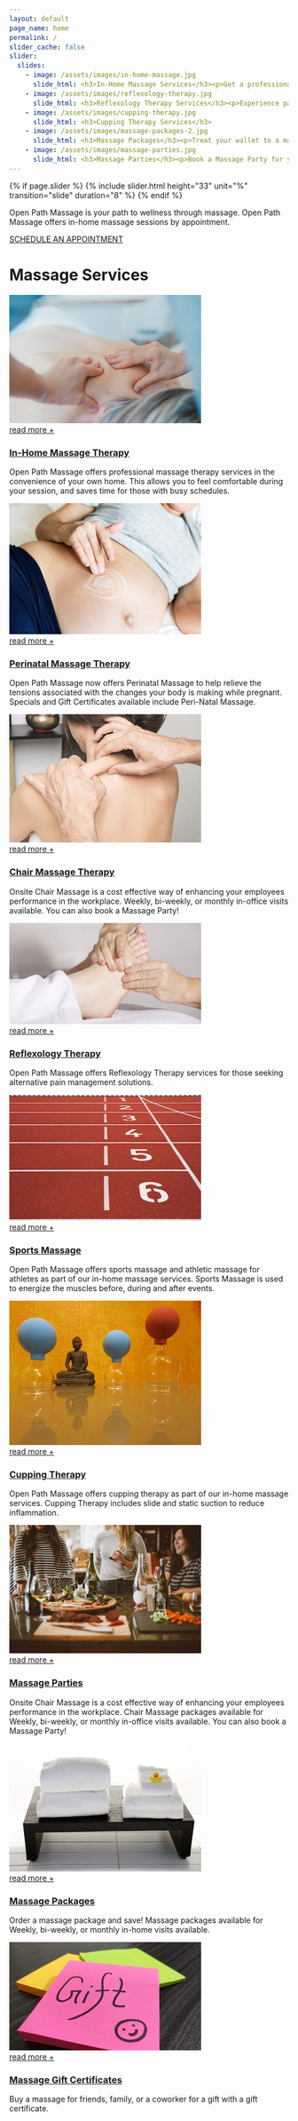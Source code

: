 ```yaml
---
layout: default
page_name: home
permalink: /
slider_cache: false
slider:
  slides:
    - image: /assets/images/in-home-massage.jpg
      slide_html: <h3>In-Home Massage Services</h3><p>Get a professional table massage in the comfort of your own home.</p><p><a href="/in-home-massage" class="btn-u btn-purple">Learn More</a></p>
    - image: /assets/images/reflexology-therapy.jpg
      slide_html: <h3>Reflexology Therapy Services</h3><p>Experience pain relief and relaxation from the ancient technique of Reflexology Therapy.</p><p><a href="/reflexology-therapy" class="btn-u btn-purple">Learn More</a></p>
    - image: /assets/images/cupping-therapy.jpg
      slide_html: <h3>Cupping Therapy Services</h3>
    - image: /assets/images/massage-packages-2.jpg
      slide_html: <h3>Massage Packages</h3><p>Treat your wallet to a massage! Purchase a massage package to lock in savings on massages good for 1 year.</p><p><a href="/massage-packages" class="btn-u btn-purple">Learn More</a></p>
    - image: /assets/images/massage-parties.jpg
      slide_html: <h3>Massage Parties</h3><p>Book a Massage Party for your next get together! I'll bring my massage chair and it's only a dollar per minute for anyone who wants to sit during the party.</p><p><a href="/massage-parties" class="btn-u btn-purple">Learn More</a></p>
---
```

{% if page.slider %}
  {% include slider.html height="33" unit="%" transition="slide" duration="8" %}
{% endif %}
<div class="call-action-v1 bg-color-light">
  <div class="container">
    <div class="call-action-v1-box">
      <div class="call-action-v1-in">
        <p class="white-text">Open Path Massage is your path to wellness through massage. Open Path Massage offers in-home massage sessions by appointment.</p>
      </div>
      <div class="call-action-v1-in inner-btn page-scroll">
        <a href="/contact" class="btn-u btn-brd btn-brd-hover btn-u-block">SCHEDULE AN APPOINTMENT</a>
      </div>
    </div>
  </div>
</div>
<div class="container content">
  <div class="margin-bottom-10"></div>
    <div class="row">
      <div class="col-md-12">
        <h1>Massage Services</h1>
      </div>
    </div>
  <div class="row">
		<div class="col-md-4">
			<div class="thumbnails thumbnail-style thumbnail-kenburn">
				<div class="thumbnail-img">
					<div class="overflow-hidden">
						<img class="img-responsive" src="/assets/images/thumbnails/massage-services.jpeg" alt="In-Home Massage Services">
					</div>
					<a class="btn-more hover-effect" href="/in-home-massage">read more +</a>
				</div>
				<div class="caption">
					<h3><a class="hover-effect" href="/in-home-massage">In-Home Massage Therapy</a></h3>
					<p>Open Path Massage offers professional massage therapy services in the convenience of your own home. This allows you to feel comfortable during your session, and saves time for those with busy schedules.</p>
				</div>
			</div>
		</div>
		<div class="col-md-4">
			<div class="thumbnails thumbnail-style thumbnail-kenburn">
				<div class="thumbnail-img">
					<div class="overflow-hidden">
						<img class="img-responsive" src="/assets/images/thumbnails/perinatal-massage.jpg" alt="Perinatal Massage Services">
					</div>
					<a class="btn-more hover-effect" href="/perinatal-massage">read more +</a>
				</div>
				<div class="caption">
					<h3><a class="hover-effect" href="/perinatal-massage">Perinatal Massage Therapy</a></h3>
					<p>Open Path Massage now offers Perinatal Massage to help relieve the tensions associated with the changes your body is making while pregnant. Specials and Gift Certificates available include Peri-Natal Massage.</p>
				</div>
			</div>
		</div>
		<div class="col-md-4">
			<div class="thumbnails thumbnail-style thumbnail-kenburn">
				<div class="thumbnail-img">
					<div class="overflow-hidden">
						<img class="img-responsive" src="/assets/images/thumbnails/chair-massage.jpg" alt="Chair Massage Services">
					</div>
					<a class="btn-more hover-effect" href="/chair-massage">read more +</a>
				</div>
				<div class="caption">
					<h3><a class="hover-effect" href="/chair-massage">Chair Massage Therapy</a></h3>
					<p>Onsite Chair Massage is a cost effective way of enhancing your employees performance in the workplace. Weekly, bi-weekly, or monthly in-office visits available. You can also book a Massage Party!</p>
				</div>
			</div>
		</div>
	</div>
  <div class="row">
		<div class="col-md-4">
      <div class="thumbnails thumbnail-style thumbnail-kenburn">
        <div class="thumbnail-img">
          <div class="overflow-hidden">
            <img class="img-responsive" src="/assets/images/thumbnails/reflexology-therapy.jpg" alt="Reflexology Therapy Services">
          </div>
          <a class="btn-more hover-effect" href="/reflexology-therapy">read more +</a>
        </div>
        <div class="caption">
          <h3><a class="hover-effect" href="/reflexology-therapy">Reflexology Therapy</a></h3>
          <p>Open Path Massage offers Reflexology Therapy services for those seeking alternative pain management solutions.</p>
        </div>
      </div>
    </div>
		<div class="col-md-4">
			<div class="thumbnails thumbnail-style thumbnail-kenburn">
				<div class="thumbnail-img">
					<div class="overflow-hidden">
						<img class="img-responsive" src="/assets/images/thumbnails/sports-massage.jpg" alt="Sports Massage & Athletic Massage Services">
					</div>
					<a class="btn-more hover-effect" href="/sports-massage">read more +</a>
				</div>
				<div class="caption">
					<h3><a class="hover-effect" href="/sports-massage">Sports Massage</a></h3>
					<p>Open Path Massage offers sports massage and athletic massage for athletes as part of our in-home massage services. Sports Massage is used to energize the muscles before, during and after events.</p>
				</div>
			</div>
		</div>
		<div class="col-md-4">
			<div class="thumbnails thumbnail-style thumbnail-kenburn">
				<div class="thumbnail-img">
					<div class="overflow-hidden">
						<img class="img-responsive" src="/assets/images/thumbnails/cupping-therapy.jpg" alt="Cupping Therapy">
					</div>
					<a class="btn-more hover-effect" href="/cupping-therapy">read more +</a>
				</div>
				<div class="caption">
					<h3><a class="hover-effect" href="/cupping-therapy">Cupping Therapy</a></h3>
					<p>Open Path Massage offers cupping therapy as part of our in-home massage services. Cupping Therapy includes slide and static suction to reduce inflammation.</p>
				</div>
			</div>
		</div>
	</div>
  <div class="row">
    <div class="col-md-4">
      <div class="thumbnails thumbnail-style thumbnail-kenburn">
        <div class="thumbnail-img">
          <div class="overflow-hidden">
            <img class="img-responsive" src="/assets/images/thumbnails/massage-parties.jpg" alt="Massage Parties">
          </div>
          <a class="btn-more hover-effect" href="/massage-parties">read more +</a>
        </div>
        <div class="caption">
          <h3><a class="hover-effect" href="/massage-parties">Massage Parties</a></h3>
          <p>Onsite Chair Massage is a cost effective way of enhancing your employees performance in the workplace. Chair Massage packages available for Weekly, bi-weekly, or monthly in-office visits available. You can also book a Massage Party!</p>
        </div>
      </div>
    </div>
    <div class="col-md-4">
      <div class="thumbnails thumbnail-style thumbnail-kenburn">
        <div class="thumbnail-img">
          <div class="overflow-hidden">
            <img class="img-responsive" src="/assets/images/thumbnails/massage-packages-2.jpg" alt="Massages Packages">
          </div>
          <a class="btn-more hover-effect" href="/massage-packages">read more +</a>
        </div>
        <div class="caption">
          <h3><a class="hover-effect" href="/massage-packages">Massage Packages</a></h3>
          <p>Order a massage package and save! Massage packages available for Weekly, bi-weekly, or monthly in-home visits available.</p>
        </div>
      </div>
    </div>
    <div class="col-md-4">
      <div class="thumbnails thumbnail-style thumbnail-kenburn">
        <div class="thumbnail-img">
          <div class="overflow-hidden">
            <img class="img-responsive" src="/assets/images/thumbnails/gift-certificates.jpg" alt="Massage Gift Certificates">
          </div>
          <a class="btn-more hover-effect" href="/massage-gift-certifcates">read more +</a>
        </div>
        <div class="caption">
          <h3><a class="hover-effect" href="/massage-gift-certifcates">Massage Gift Certificates</a></h3>
          <p>Buy a massage for friends, family, or a coworker for a gift with a gift certificate.</p>
        </div>
      </div>
    </div>
  </div>
</div>

